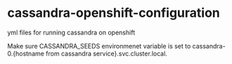 # cassandra-openshift-configuration
yml files for running cassandra on openshift

Make sure CASSANDRA_SEEDS environmenet variable is set to cassandra-0.{hostname from cassandra service}.svc.cluster.local.
